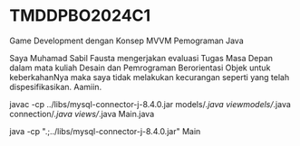 # TMDDPBO2024C1

Game Development dengan Konsep MVVM Pemograman Java

Saya Muhamad Sabil Fausta mengerjakan evaluasi Tugas Masa Depan dalam mata kuliah
Desain dan Pemrograman Berorientasi Objek untuk keberkahanNya maka saya
tidak melakukan kecurangan seperti yang telah dispesifikasikan. Aamiin.

javac -cp ../libs/mysql-connector-j-8.4.0.jar models/_.java viewmodels/_.java connection/_.java views/_.java Main.java

java -cp ".;../libs/mysql-connector-j-8.4.0.jar" Main
